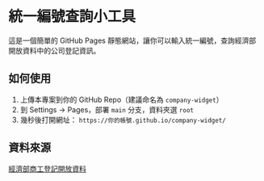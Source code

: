 
# 統一編號查詢小工具

這是一個簡單的 GitHub Pages 靜態網站，讓你可以輸入統一編號，查詢經濟部開放資料中的公司登記資訊。

## 如何使用

1. 上傳本專案到你的 GitHub Repo（建議命名為 `company-widget`）
2. 到 Settings → Pages，部署 `main` 分支，資料夾選 `root`
3. 幾秒後打開網址： `https://你的帳號.github.io/company-widget/`

## 資料來源

[經濟部商工登記開放資料](https://data.gcis.nat.gov.tw/)
